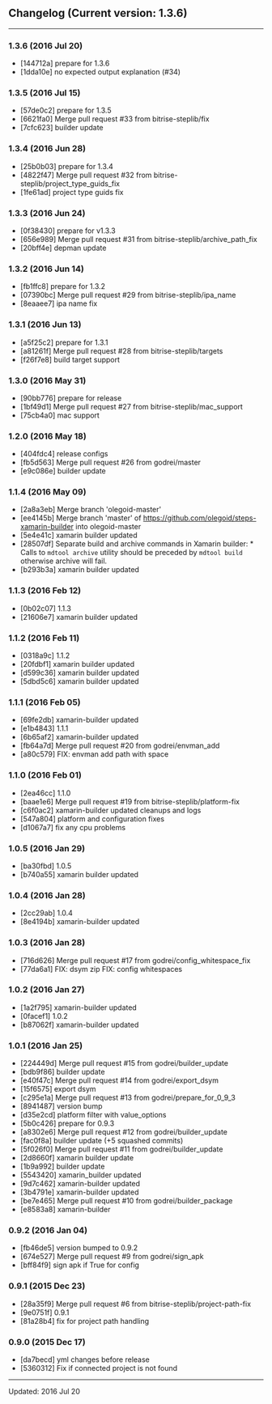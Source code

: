 ## Changelog (Current version: 1.3.6)

-----------------

### 1.3.6 (2016 Jul 20)

* [144712a] prepare for 1.3.6
* [1dda10e] no expected output explanation (#34)

### 1.3.5 (2016 Jul 15)

* [57de0c2] prepare for 1.3.5
* [6621fa0] Merge pull request #33 from bitrise-steplib/fix
* [7cfc623] builder update

### 1.3.4 (2016 Jun 28)

* [25b0b03] prepare for 1.3.4
* [4822f47] Merge pull request #32 from bitrise-steplib/project_type_guids_fix
* [1fe61ad] project type guids fix

### 1.3.3 (2016 Jun 24)

* [0f38430] prepare for v1.3.3
* [656e989] Merge pull request #31 from bitrise-steplib/archive_path_fix
* [20bff4e] depman update

### 1.3.2 (2016 Jun 14)

* [fb1ffc8] prepare for 1.3.2
* [07390bc] Merge pull request #29 from bitrise-steplib/ipa_name
* [8eaaee7] ipa name fix

### 1.3.1 (2016 Jun 13)

* [a5f25c2] prepare for 1.3.1
* [a81261f] Merge pull request #28 from bitrise-steplib/targets
* [f26f7e8] build target support

### 1.3.0 (2016 May 31)

* [90bb776] prepare for release
* [1bf49d1] Merge pull request #27 from bitrise-steplib/mac_support
* [75cb4a0] mac support

### 1.2.0 (2016 May 18)

* [404fdc4] release configs
* [fb5d563] Merge pull request #26 from godrei/master
* [e9c086e] builder update

### 1.1.4 (2016 May 09)

* [2a8a3eb] Merge branch 'olegoid-master'
* [ee4145b] Merge branch 'master' of https://github.com/olegoid/steps-xamarin-builder into olegoid-master
* [5e4e41c] xamarin builder updated
* [28507df] Separate build and archive commands in Xamarin builder: * Calls to `mdtool archive` utility should be preceded by `mdtool build` otherwise archive will fail.
* [b293b3a] xamarin builder updated

### 1.1.3 (2016 Feb 12)

* [0b02c07] 1.1.3
* [21606e7] xamarin builder updated

### 1.1.2 (2016 Feb 11)

* [0318a9c] 1.1.2
* [20fdbf1] xamarin builder updated
* [d599c36] xamarin builder updated
* [5dbd5c6] xamarin builder updated

### 1.1.1 (2016 Feb 05)

* [69fe2db] xamarin-builder updated
* [e1b4843] 1.1.1
* [6b65af2] xamarin-builder updated
* [fb64a7d] Merge pull request #20 from godrei/envman_add
* [a80c579] FIX: envman add path with space

### 1.1.0 (2016 Feb 01)

* [2ea46cc] 1.1.0
* [baae1e6] Merge pull request #19 from bitrise-steplib/platform-fix
* [c6f0ac2] xamarin-builder updated cleanups and logs
* [547a804] platform and configuration fixes
* [d1067a7] fix any cpu problems

### 1.0.5 (2016 Jan 29)

* [ba30fbd] 1.0.5
* [b740a55] xamarin builder updated

### 1.0.4 (2016 Jan 28)

* [2cc29ab] 1.0.4
* [8e4194b] xamarin-builder updated

### 1.0.3 (2016 Jan 28)

* [716d626] Merge pull request #17 from godrei/config_whitespace_fix
* [77da6a1] FIX: dsym zip FIX: config whitespaces

### 1.0.2 (2016 Jan 27)

* [1a2f795] xamarin-builder updated
* [0facef1] 1.0.2
* [b87062f] xamarin-builder updated

### 1.0.1 (2016 Jan 25)

* [224449d] Merge pull request #15 from godrei/builder_update
* [bdb9f86] builder update
* [e40f47c] Merge pull request #14 from godrei/export_dsym
* [15f6575] export dsym
* [c295e1a] Merge pull request #13 from godrei/prepare_for_0_9_3
* [8941487] version bump
* [d35e2cd] platform filter with value_options
* [5b0c426] prepare for 0.9.3
* [a8302e6] Merge pull request #12 from godrei/builder_update
* [fac0f8a] builder update (+5 squashed commits)
* [5f026f0] Merge pull request #11 from godrei/builder_update
* [2d8660f] xamarin builder update
* [1b9a992] builder update
* [5543420] xamarin_builder updated
* [9d7c462] xamarin-builder updated
* [3b4791e] xamarin-builder updated
* [be7e465] Merge pull request #10 from godrei/builder_package
* [e8583a8] xamarin-builder

### 0.9.2 (2016 Jan 04)

* [fb46de5] version bumped to 0.9.2
* [674e527] Merge pull request #9 from godrei/sign_apk
* [bff84f9] sign apk if <AndroidKeyStore>True</AndroidKeyStore> for config

### 0.9.1 (2015 Dec 23)

* [28a35f9] Merge pull request #6 from bitrise-steplib/project-path-fix
* [9e0751f] 0.9.1
* [81a28b4] fix for project path handling

### 0.9.0 (2015 Dec 17)

* [da7becd] yml changes before release
* [5360312] Fix if connected project is not found

-----------------

Updated: 2016 Jul 20
